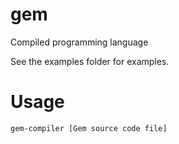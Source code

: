 # gem
Compiled programming language

See the examples folder for examples.

# Usage
`gem-compiler [Gem source code file]`